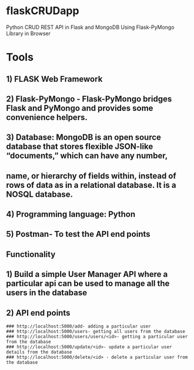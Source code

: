 # flaskCRUDapp
Python CRUD REST API in Flask and MongoDB Using Flask-PyMongo Library in Browser

# Tools
## 1) FLASK Web Framework
## 2) Flask-PyMongo - Flask-PyMongo bridges Flask and PyMongo and provides some convenience helpers.
## 3) Database: MongoDB is an open source database that stores flexible JSON-like “documents,” which can have any number,
## name, or hierarchy of fields within, instead of rows of data as in a relational database.  It is a NOSQL database.
## 4) Programming language: Python
## 5) Postman- To test the API end points

## Functionality
## 1) Build a simple User Manager API where a particular api can be used to manage all the users in the database
## 2) API end points
    ### http://localhost:5000/add- adding a particular user
    ### http://localhost:5000/users- getting all users from the database
    ### http://localhost:5000/users/users/<id>- getting a particular user from the database
    ### http://localhost:5000/update/<id>- update a particular user details from the database
    ### http://localhost:5000/delete/<id> - delete a particular user from the database

